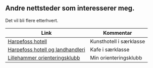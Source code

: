 ## Andre nettsteder som interesserer meg.

Det vil bli flere etterhvert.

| Link                                                                                | Kommentar               |
|-------------------------------------------------------------------------------------|-------------------------|
| [Harpefoss hotell](https://www.harpefosshotell.no/)                                 | Kunsthotell i særklasse |
| [Harpefoss hotell og landhandleri](https://www.facebook.com/harpefosslandhandleri/) | Kafe i særklasse        |
| [Lillehammer orienteringsklubb](https://www.lillehammerorienteringsklubb.no/)       | Min orienteringsklubb   |
                                                             